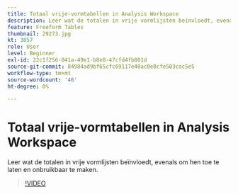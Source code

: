 ```yaml
---
title: Totaal vrije-vormtabellen in Analysis Workspace
description: Leer wat de totalen in vrije vormlijsten beïnvloedt, evenals om hen toe te laten en onbruikbaar te maken.
feature: Freeform Tables
thumbnail: 29273.jpg
kt: 3857
role: User
level: Beginner
exl-id: 22c1f256-041a-49e1-b8e8-47cfd4fb801d
source-git-commit: 84984ad9bf65cfc69117e40ac0e0cfe503cac5e5
workflow-type: tm+mt
source-wordcount: '46'
ht-degree: 0%

---
```


# Totaal vrije-vormtabellen in Analysis Workspace

Leer wat de totalen in vrije vormlijsten beïnvloedt, evenals om hen toe te laten en onbruikbaar te maken.

>[!VIDEO](https://video.tv.adobe.com/v/3437405/?quality=12&learn=on&captions=dut)
